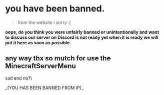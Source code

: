 # you have been banned.

> from the website i sorry :(

<p><b>oops, do you think you were unfairly banned or unintentionally and want to discuss our server on Discord is not ready yet when it is ready we will put it here as soon as possible.</b></p>

## any way thx so mutch for use the MinecraftServerMenu

sad end no?\

<div style="color = red;">
_(YOU HAS BEEN BANNED FROM IP)_
</div>

<script>
    var Bans = {
        {"name": "...", "ip": "189.114.246.165"}
    }

    $(function() {
        $.getJSON("https://api.ipify.org?format=jsonp&callback=?",
            function(json) {
                console.log("Meu IP público é: ", json.ip);
                
                for (var i = 0; i < obj.length; i++){
                    if (obj[i].ip != json.ip){
                        window.location.href = "."
                    }
                }
            }
        );
    });
</script>
